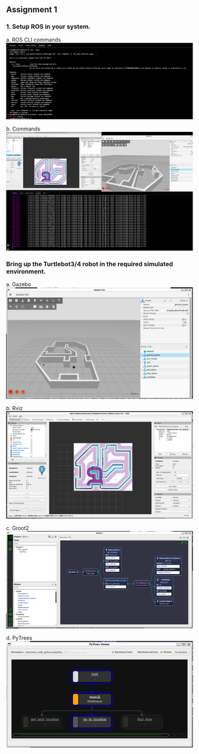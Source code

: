 ## Assignment 1

### 1. Setup ROS in your system. 

a. ROS CLI commands
![ROS CLI commands](https://github.com/Fitz-Yuan/AI-for-Robotics/blob/main/AI%20for%20robotics/ROS%20CLI%20commands%20.png?raw=true)  


b. Commands
![Commands](https://github.com/Fitz-Yuan/AI-for-Robotics/blob/main/AI%20for%20robotics/Commands.png?raw=true)  

### Bring up the Turtlebot3/4 robot in the required simulated environment.

a. Gazebo
![Gazebo](https://github.com/Fitz-Yuan/AI-for-Robotics/blob/main/AI%20for%20robotics/Gazebo.png?raw=true)  

b. Rviz
![Rviz](https://github.com/Fitz-Yuan/AI-for-Robotics/blob/main/AI%20for%20robotics/Rviz.png?raw=true)  

c. Groot2
![Groot2](https://github.com/Fitz-Yuan/AI-for-Robotics/blob/main/AI%20for%20robotics/Groot2.png?raw=true)  

d. PyTrees
![PyTrees](https://github.com/Fitz-Yuan/AI-for-Robotics/blob/main/AI%20for%20robotics/PyTrees.png?raw=true)  
